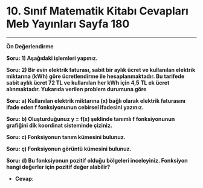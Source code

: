 # 10. Sınıf Matematik Kitabı Cevapları Meb Yayınları Sayfa 180

---

**Ön Değerlendirme**

**Soru: 1) Aşağıdaki işlemleri yapınız.**

**Soru: 2) Bir evin elektrik faturası, sabit bir aylık ücret ve kullanılan elektrik miktarına (kWh) göre ücretlendirme ile hesaplanmaktadır. Bu tarifede sabit aylık ücret 72 TL ve kullanılan her kWh için 4,5 TL ek ücret alınmaktadır. Yukarıda verilen problem durumuna göre**

**Soru: a) Kullanılan elektrik miktarına (x) bağlı olarak elektrik faturasını ifade eden f fonksiyonunun cebirsel ifadesini yazınız.**

**Soru: b) Oluşturduğunuz y = f(x) şeklinde tanımlı f fonksiyonunun grafiğini dik koordinat sisteminde çiziniz.**

**Soru: c) Fonksiyonun tanım kümesini bulunuz.**

**Soru: ç) Fonksiyonun görüntü kümesini bulunuz.**

**Soru: d) Bu fonksiyonun pozitif olduğu bölgeleri inceleyiniz. Fonksiyon hangi değerler için pozitif değer alabilir?**

-   **Cevap**: